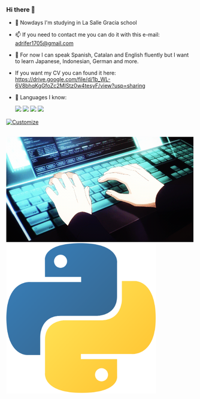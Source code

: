 ### Hi there 👋

- 🔭 Nowdays I'm studying in La Salle Gracia school
- 📫 If you need to contact me you can do it with this e-mail: adrifer1705@gmail.com
- 📖 For now I can speak Spanish, Catalan and English fluently but I want to learn Japanese, Indonesian, German and more.
- If you want my CV you can found it here: https://drive.google.com/file/d/1b_WL-6V8bhqKgGfoZc2MIStz0w4tesyF/view?usp=sharing

- 📖 Languages I know:
  
  ![](https://img.shields.io/badge/java%20-purple)
  ![](https://img.shields.io/badge/html%20-blue)
  ![](https://img.shields.io/badge/css%20-lightgreen)
  ![](https://img.shields.io/badge/javascript%20-8A2BE2)

<a href="https://github.com/Articunogem12/REPONAME">
  <img align="center" src="https://github-readme-stats.vercel.app/api?username=Articunogem12&show_icons=true&line_height=27&count_private=true&title_color=ffffff&text_color=c9cacc&icon_color=2bbc8a&bg_color=1d1f21" alt="Customize" />
</a>
<br><br>


  
  ![gif programming](https://github.com/Articunogem12/Articunogem12/blob/main/gif.gif)   <img src="https://github.com/Articunogem12/Articunogem12/blob/main/python.png" data-canonical-src="https://github.com/Articunogem12/Articunogem12/blob/main/python.png" width="400" height="400" />



